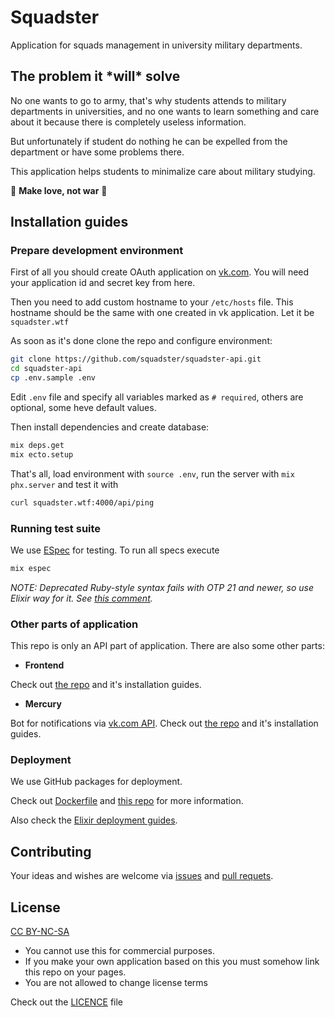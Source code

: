 # Squadster

Application for squads management in university military departments.

## The problem it \*will\* solve

No one wants to go to army, that's why students attends to military departments in universities, and no one wants to learn something and care about it because there is completely useless information.

But unfortunately if student do nothing he can be expelled from the department or have some problems there.

This application helps students to minimalize care about military studying.

🌸 **Make love, not war** 🌸

## Installation guides

### Prepare development environment

First of all you should create OAuth application on [vk.com]("https://vk.com/apps?act=manage"). You will need your application id and secret key from here.

Then you need to add custom hostname to your `/etc/hosts` file. This hostname should be the same with one created in vk application. Let it be `squadster.wtf`

As soon as it's done clone the repo and configure environment:

```bash
git clone https://github.com/squadster/squadster-api.git
cd squadster-api
cp .env.sample .env
```

Edit `.env` file and specify all variables marked as `# required`, others are optional, some heve default values.

Then install dependencies and create database:

```bash
mix deps.get
mix ecto.setup
```

That's all, load environment with `source .env`, run the server with `mix phx.server` and test it with

```bash
curl squadster.wtf:4000/api/ping
```

### Running test suite

We use [ESpec](https://github.com/antonmi/espec) for testing. To run all specs execute

```bash
mix espec
```

_NOTE: Deprecated Ruby-style syntax fails with OTP 21 and newer, so use Elixir way for it. See [this comment](https://github.com/antonmi/espec/issues/272#issuecomment-399740506)._

### Other parts of application

This repo is only an API part of application. There are also some other parts:

* **Frontend**

Check out [the repo](https://github.com/squadster/squadster-frontend) and it's installation guides.

* **Mercury**

Bot for notifications via [vk.com API](https://vk.com/dev). Check out [the repo](https://github.com/squadster/mercury) and it's installation guides.

### Deployment

We use GitHub packages for deployment.

Check out [Dockerfile](Dockerfile) and [this repo](https://github.com/squadster/squadster-deployment) for more information.

Also check the [Elixir deployment guides](https://hexdocs.pm/phoenix/deployment.html).

## Contributing

Your ideas and wishes are welcome via [issues](https://github.com/squadster/squadster-api/issues) and [pull requets](https://github.com/squadster/squadster-api/pulls).

## License

[CC BY-NC-SA](https://creativecommons.org/licenses/by-nc-sa/4.0)

* You cannot use this for commercial purposes.
* If you make your own application based on this you must somehow link this repo on your pages.
* You are not allowed to change license terms

Check out the [LICENCE](LICENSE.md) file
